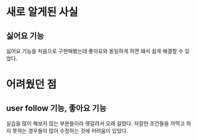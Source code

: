# 새로 알게된 사실
## 싫어요 기능
싫어요 기능을 처음으로 구현해봤는데 좋아요와 동일하게 하면 돼서 쉽게 해결할 수 있었다.
# 어려웠던 점
## user follow 기능, 좋아요 기능
실습을 많이 해보지 않는 부분들이라 헷갈려서 오래 걸렸다.
자잘한 조건들을 까먹고 하지 못하는 경우들이 많아 수정하는 것에 어려움이 있었다.
